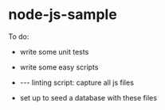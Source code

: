 # node-js-sample

To do: 

- write some unit tests
- write some easy scripts
- --- linting script: capture all js files

- set up to seed a database with these files
